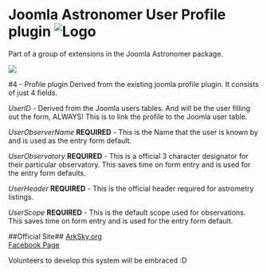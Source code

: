 # Joomla Astronomer User Profile plugin ![Logo](https://github.com/N6REJ/Joomla_Astronomer/blob/master/media/com_astronomer/images/joomla_astronomer_logo_200x200.png)
Part of a group of extensions in the Joomla Astronomer package.

<img src="https://cloud.githubusercontent.com/assets/1850089/15277852/6e30391a-1ad4-11e6-9cdd-a7f29c30adf6.JPG"></img>


#4 - Profile plugin
Derived from the existing joomla profile plugin.  It consists of just 4 fields.

*UserID* - Derived from the Joomla users tables.  And will be the user filling out the form, ALWAYS!
This is to link the profile to the Joomla user table.

*UserObserverName* **REQUIRED** - This is the Name that the user is known by and is used as the entry form default.

*UserObservatory* **REQUIRED** - This is a official 3 character designator for their particular observatory.
This saves time on form entry and is used for the entry form defaults.

*UserHeader* **REQUIRED** - This is the official header required for astrometry listings.

*UserScope* **REQUIRED** - This is the default scope used for observations.  This saves time on form entry and is used for the entry form default.


##Official Site##
[ArkSky.org](http://arksky.org)<br>
[Facebook Page](https://www.facebook.com/groups/421163751426836/)

Volunteers to develop this system will be embraced :D
